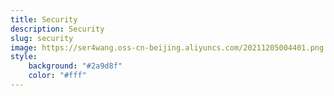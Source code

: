 ```yaml
---
title: Security
description: Security
slug: security
image: https://ser4wang.oss-cn-beijing.aliyuncs.com/20211205004401.png
style:
    background: "#2a9d8f"
    color: "#fff"
---
```


